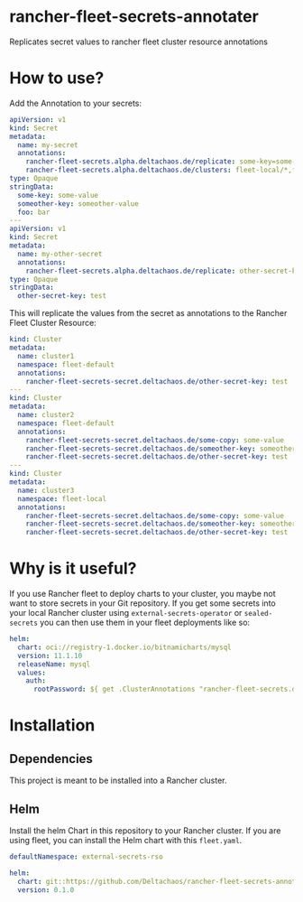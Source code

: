 # rancher-fleet-secrets-annotater
Replicates secret values to rancher fleet cluster resource annotations

# How to use?

Add the Annotation to your secrets:

```yaml
apiVersion: v1
kind: Secret
metadata:
  name: my-secret
  annotations:
    rancher-fleet-secrets.alpha.deltachaos.de/replicate: some-key=some-copy,someother-key
    rancher-fleet-secrets.alpha.deltachaos.de/clusters: fleet-local/*,fleet-default/cluster1
type: Opaque
stringData:
  some-key: some-value
  someother-key: someother-value
  foo: bar
---
apiVersion: v1
kind: Secret
metadata:
  name: my-other-secret
  annotations:
    rancher-fleet-secrets.alpha.deltachaos.de/replicate: other-secret-key
type: Opaque
stringData:
  other-secret-key: test
```

This will replicate the values from the secret as annotations to the Rancher Fleet Cluster Resource:

```yaml
kind: Cluster
metadata:
  name: cluster1
  namespace: fleet-default
  annotations:
    rancher-fleet-secrets-secret.deltachaos.de/other-secret-key: test
---
kind: Cluster
metadata:
  name: cluster2
  namespace: fleet-default
  annotations:
    rancher-fleet-secrets-secret.deltachaos.de/some-copy: some-value
    rancher-fleet-secrets-secret.deltachaos.de/someother-key: someother-value
    rancher-fleet-secrets-secret.deltachaos.de/other-secret-key: test
---
kind: Cluster
metadata:
  name: cluster3
  namespace: fleet-local
  annotations:
    rancher-fleet-secrets-secret.deltachaos.de/some-copy: some-value
    rancher-fleet-secrets-secret.deltachaos.de/someother-key: someother-value
    rancher-fleet-secrets-secret.deltachaos.de/other-secret-key: test
```

# Why is it useful?

If you use Rancher fleet to deploy charts to your cluster, you maybe not want to store secrets in your Git repository. If you get some secrets into your local Rancher cluster using `external-secrets-operator` or `sealed-secrets` you can then use them in your fleet deployments like so:

```yaml
helm:
  chart: oci://registry-1.docker.io/bitnamicharts/mysql
  version: 11.1.10
  releaseName: mysql
  values:
    auth:
      rootPassword: ${ get .ClusterAnnotations "rancher-fleet-secrets.deltachaos.de/secret/some-copy" }
```

# Installation 

## Dependencies

This project is meant to be installed into a Rancher cluster.

## Helm

Install the helm Chart in this repository to your Rancher cluster. If you are using fleet, you can install the Helm
chart with this `fleet.yaml`.

```yaml
defaultNamespace: external-secrets-rso

helm:
  chart: git::https://github.com/Deltachaos/rancher-fleet-secrets-annotater//helm/rancher-fleet-secrets-annotater?ref=main
  version: 0.1.0
